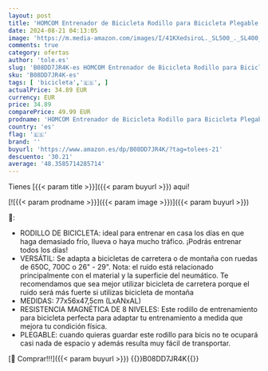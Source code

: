 ```yaml
---
layout: post
title: 'HOMCOM Entrenador de Bicicleta Rodillo para Bicicleta Plegable Portátil con Resistencia Magnética Ajustable de 8 Niveles para Ruedas de 650C  700C o 26" - 29" 77x56x47 5 cm Azul'
date: 2024-08-21 04:13:05
image: 'https://m.media-amazon.com/images/I/41KXedsiroL._SL500_._SL400_.jpg'
comments: true
category: ofertas
author: 'tole.es'
slug: 'B08DD7JR4K-es HOMCOM Entrenador de Bicicleta Rodillo para Bicicleta...'
sku: 'B08DD7JR4K-es'
tags: [ 'bicicleta','🇪🇸', ]
actualPrice: 34.89 EUR
currency: EUR
price: 34.89
comparePrice: 49.99 EUR
prodname: 'HOMCOM Entrenador de Bicicleta Rodillo para Bicicleta Plegable Portátil con Resistencia Magnética Ajustable de 8 Niveles para Ruedas de 650C  700C o 26" - 29" 77x56x47 5 cm Azul'
country: 'es'
flag: '🇪🇸'
brand: ''
buyurl: 'https://www.amazon.es/dp/B08DD7JR4K/?tag=tolees-21'
descuento: '30.21'
average: '48.3585714285714'
---
```


Tienes [{{< param title >}}]({{< param buyurl >}}) aqui!

[![{{< param prodname >}}]({{< param image >}})]({{< param buyurl >}})

🔎:

- RODILLO DE BICICLETA: ideal para entrenar en casa los días en que haga demasiado frío, llueva o haya mucho tráfico. ¡Podrás entrenar todos los días!
- VERSÁTIL: Se adapta a bicicletas de carretera o de montaña con ruedas de 650C, 700C o 26" - 29". Nota: el ruido está relacionado principalmente con el material y la superficie del neumático. Te recomendamos que sea mejor utilizar bicicleta de carretera porque el ruido será más fuerte si utilizas bicicleta de montaña
- MEDIDAS: 77x56x47,5cm (LxANxAL)
- RESISTENCIA MAGNÉTICA DE 8 NIVELES: Este rodillo de entrenamiento para bicicleta perfecta para adaptar tu entrenamiento a medida que mejora tu condición física.
- PLEGABLE: cuando quieras guardar este rodillo para bicis no te ocupará casi nada de espacio y además resulta muy fácil de transportar.

[🛒 Comprar!!!]({{< param buyurl >}})
{{<world>}}B08DD7JR4K{{</world>}}
